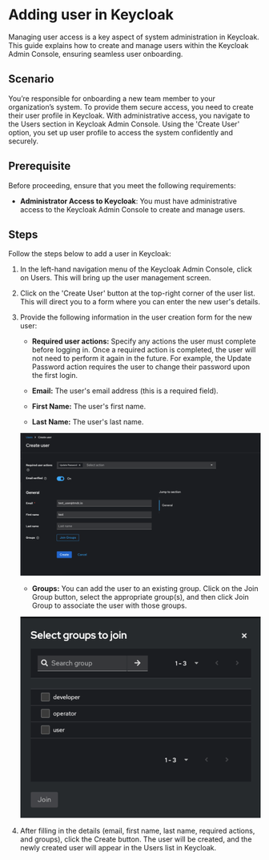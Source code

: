 # Adding user in Keycloak
 
Managing user access is a key aspect of system administration in Keycloak. This guide explains how to create and manage users within the Keycloak Admin Console, ensuring seamless user onboarding.
 
## Scenario
 
You’re responsible for onboarding a new team member to your organization’s system. To provide them secure access, you need to create their user profile in Keycloak. With administrative access, you navigate to the Users section in Keycloak Admin Console. Using the 'Create User' option, you set up user profile to access the system confidently and securely.
 
## Prerequisite
 
Before proceeding, ensure that you meet the following requirements:
 
- **Administrator Access to Keycloak**: You must have administrative access to the Keycloak Admin Console to create and manage users.

## Steps

Follow the steps below to add a user in Keycloak:

1. In the left-hand navigation menu of the Keycloak Admin Console, click on Users. This will bring up the user management screen.

2. Click on the 'Create User' button at the top-right corner of the user list. This will direct you to a form where you can enter the new user's details.

3. Provide the following information in the user creation form for the new user:

    - **Required user actions:** Specify any actions the user must complete before logging in. Once a required action is completed, the user will not need to perform it again in the future. For example, the Update Password action requires the user to change their password upon the first login.

    - **Email:** The user's email address (this is a required field).
    - **First Name:** The user's first name.
    - **Last Name:** The user's last name.
    
    ![Create User](/learn/operator_learn_track/access_control/authentication/adding_user_in_keycloak/create_user.png)
    
    - **Groups:** You can add the user to an existing group. Click on the Join Group button, select the appropriate group(s), and then click Join Group to associate the user with those groups.
        
    ![Added User](/learn/operator_learn_track/access_control/authentication/adding_user_in_keycloak/added_user.png)
        
5. After filling in the details (email, first name, last name, required actions, and groups), click the Create button. The user will be created, and the newly created user will appear in the Users list in Keycloak.
